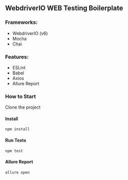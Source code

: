 ## WebdriverIO WEB Testing Boilerplate

### Frameworks:
* WebdriverIO (v6)
* Mocha
* Chai

### Features:
* ESLint
* Babel
* Axios
* Allure Report

### How to Start

Clone the project

#### Install
```
npm install
```

#### Run Tests
```
npm test
```

#### Allure Report
```
allure open
```

